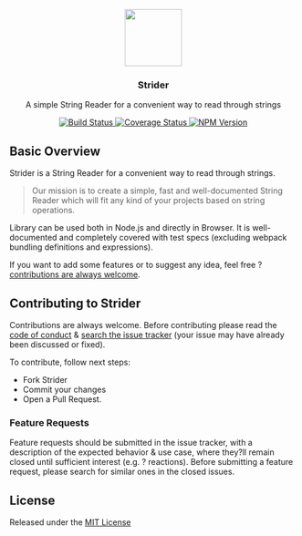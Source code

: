 <p align="center">
  <img src="https://raw.githubusercontent.com/eugeneford/collit/master/.github/strider-logo.png" width="100" height="100">
</p>

<h3 align="center">
  Strider
</h3>

<p align="center">
  A simple String Reader for a convenient way to read through strings
</p>

<p align="center">
  <a href="https://travis-ci.org/eugeneford/strider">
    <img src="https://travis-ci.org/eugeneford/strider.svg?branch=master" alt="Build Status">
  </a>
  <a href='https://coveralls.io/github/eugeneford/strider?branch=master'>
    <img src='https://coveralls.io/repos/github/eugeneford/strider/badge.svg?branch=master' alt='Coverage Status' />
  </a>
  <a href='https://www.npmjs.com/package/strider'>
    <img src='https://img.shields.io/npm/v/strider.svg' alt='NPM Version' />
  </a>
</p>

## Basic Overview
Strider is a String Reader for a convenient way to read through strings.

> Our mission is to create a simple, fast and well-documented String Reader which will fit any kind of your projects based on string operations.

Library can be used both in Node.js and directly in Browser.
It is well-documented and completely covered with test specs (excluding webpack bundling definitions and expressions).

If you want to add some features or to suggest any idea, feel free ? [contributions are always welcome](#contributing-to-strider).

## Contributing to Strider
Contributions are always welcome.
Before contributing please read the [code of conduct](https://js.foundation/community/code-of-conduct) &
[search the issue tracker](https://github.com/eugeneford/strider/issues) (your issue may have already been discussed or fixed).

To contribute, follow next steps:
* Fork Strider
* Commit your changes
* Open a Pull Request.

### Feature Requests
Feature requests should be submitted in the issue tracker, with a description
of the expected behavior & use case, where they?ll remain closed until sufficient interest (e.g. ? reactions).
Before submitting a feature request, please search for similar ones in the closed issues.

## License
Released under the [MIT License](https://github.com/eugeneford/collit/blob/master/LICENSE)
